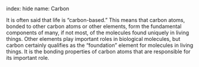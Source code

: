 index: hide
name: Carbon

It is often said that life is “carbon-based.” This means that carbon atoms, bonded to other carbon atoms or other elements, form the fundamental components of many, if not most, of the molecules found uniquely in living things. Other elements play important roles in biological molecules, but carbon certainly qualifies as the “foundation” element for molecules in living things. It is the bonding properties of carbon atoms that are responsible for its important role.
